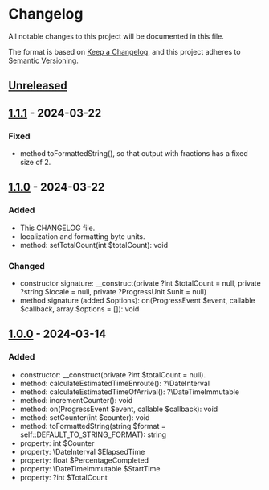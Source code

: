# Changelog

All notable changes to this project will be documented in this file.

The format is based on [Keep a Changelog](https://keepachangelog.com/en/1.1.0/),
and this project adheres to [Semantic Versioning](https://semver.org/spec/v2.0.0.html).

## [Unreleased]

## [1.1.1] - 2024-03-22

### Fixed

- method toFormattedString(), so that output with fractions has a fixed size of 2.

## [1.1.0] - 2024-03-22

### Added

- This CHANGELOG file.
- localization and formatting byte units.
- method: setTotalCount(int $totalCount): void

### Changed

- constructor signature: __construct(private ?int $totalCount = null, private ?string $locale = null, private ?ProgressUnit $unit = null)
- method signature (added $options): on(ProgressEvent $event, callable $callback, array $options = []): void

## [1.0.0] - 2024-03-14

### Added

- constructor: __construct(private ?int $totalCount = null).
- method: calculateEstimatedTimeEnroute(): ?\DateInterval
- method: calculateEstimatedTimeOfArrival(): ?\DateTimeImmutable
- method: incrementCounter(): void
- method: on(ProgressEvent $event, callable $callback): void
- method: setCounter(int $counter): void
- method: toFormattedString(string $format = self::DEFAULT_TO_STRING_FORMAT): string
- property: int $Counter
- property: \DateInterval $ElapsedTime
- property: float $PercentageCompleted
- property: \DateTimeImmutable $StartTime
- property: ?int $TotalCount

[unreleased]: https://github.com/locr-company/php-progress/compare/1.1.1...HEAD
[1.1.1]: https://github.com/locr-company/php-progress/compare/1.1.0...1.1.1
[1.1.0]: https://github.com/locr-company/php-progress/compare/1.0.0...1.1.0
[1.0.0]: https://github.com/locr-company/php-progress/releases/tag/1.0.0